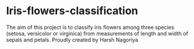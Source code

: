 # Iris-flowers-classification
The aim of this project is to classify iris flowers among three species (setosa, versicolor or virginica) from measurements of length and width of sepals and petals.
Proudly created by Harsh Nagoriya
